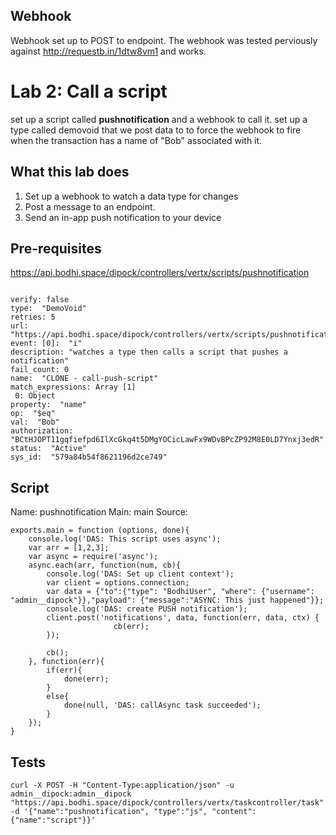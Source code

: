 ## Webhook

Webhook set up to POST to endpoint. The webhook was tested perviously against http://requestb.in/1dtw8vm1 and works.

# Lab 2: Call a script

set up a script called **pushnotification** and a webhook to call it. set up a type called demovoid that we post data to to force the webhook to fire when the transaction has a name of "Bob" associated with it.



## What this lab does

1. Set up a webhook to watch a data type for changes
2. Post a message to an endpoint.
3. Send an in-app push notification to your device


## Pre-requisites



https://api.bodhi.space/dipock/controllers/vertx/scripts/pushnotification


````

verify: false
type:  "DemoVoid"
retries: 5
url: "https://api.bodhi.space/dipock/controllers/vertx/scripts/pushnotification"
event: [0]:  "i"
description: "watches a type then calls a script that pushes a notification"
fail_count: 0
name:  "CLONE - call-push-script"
match_expressions: Array [1]
 0: Object
property:  "name"
op:  "$eq"
val:  "Bob"
authorization: "BCtHJOPT11gqfiefpd6IlXcGkq4t5DMgYOCicLawFx9WDvBPcZP92M8E0LD7Ynxj3edR"
status:  "Active"
sys_id:  "579a84b54f8621196d2ce749"

````



## Script

Name: pushnotification
Main: main
Source:

````
exports.main = function (options, done){
    console.log('DAS: This script uses async');
    var arr = [1,2,3];
	var async = require('async');
	async.each(arr, function(num, cb){
		console.log('DAS: Set up client context');
        var client = options.connection;
        var data = {"to":{"type": "BodhiUser", "where": {"username": "admin__dipock"}},"payload": {"message":"ASYNC: This just happened"}};
        console.log('DAS: create PUSH notification');
        client.post('notifications', data, function(err, data, ctx) {
                       cb(err);
        });
     
		cb();
	}, function(err){
		if(err){
			done(err);
		}
		else{
			done(null, 'DAS: callAsync task succeeded');
		}
	});
}
````




## Tests



````
curl -X POST -H "Content-Type:application/json" -u admin__dipock:admin__dipock "https://api.bodhi.space/dipock/controllers/vertx/taskcontroller/task" -d '{"name":"pushnotification", "type":"js", "content":{"name":"script"}}'

````







